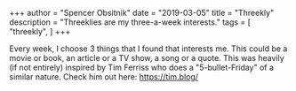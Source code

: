 +++
author = "Spencer Obsitnik"
date = "2019-03-05"
title = "Threekly"
description = "Threeklies are my three-a-week interests."
tags = [
    "threekly",
]
+++

Every week, I choose 3 things that I found that interests me.  This could be a movie or book, an article or a TV show, a song or a quote.
This was heavily (if not entirely) inspired by Tim Ferriss who does a "5-bullet-Friday" of a similar nature.
Check him out here: https://tim.blog/
